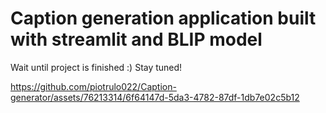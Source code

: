 # Caption generation application built with streamlit and BLIP model

Wait until project is finished :) Stay tuned!



https://github.com/piotrulo022/Caption-generator/assets/76213314/6f64147d-5da3-4782-87df-1db7e02c5b12

